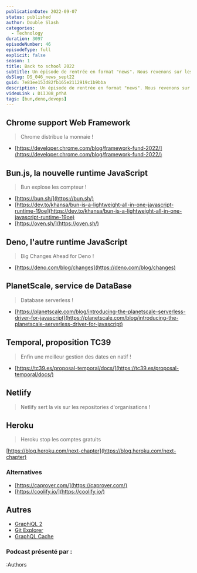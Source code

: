 ```yaml
---
publicationDate: 2022-09-07
status: published
author: Double Slash
categories:
  - Technology
duration: 3097
episodeNumber: 46
episodeType: full
explicit: false
season: 1
title: Back to school 2022
subtitle: Un épisode de rentrée en format "news". Nous revenons sur les annonces qui ont eu lieu durant l'été 2022.
dsSlug: DS_046_news_sept22
guid: 7e81ee153d82fb165e2112919c1b9bba
description: Un épisode de rentrée en format "news". Nous revenons sur les annonces qui ont eu lieu durant l'été 2022.
videoLink : D1IJ08_pYhA
tags: [bun,deno,devops]
---
```

## Chrome support Web Framework

> Chrome distribue la monnaie !

- [https://developer.chrome.com/blog/framework-fund-2022/](https://developer.chrome.com/blog/framework-fund-2022/)

## Bun.js, la nouvelle runtime JavaScript

> Bun explose les compteur !

- [https://bun.sh/](https://bun.sh/)
- [https://dev.to/khansa/bun-is-a-lightweight-all-in-one-javascript-runtime-19oe](https://dev.to/khansa/bun-is-a-lightweight-all-in-one-javascript-runtime-19oe)
- [https://oven.sh/](https://oven.sh/)

## Deno, l'autre runtime JavaScript

> Big Changes Ahead for Deno !

- [https://deno.com/blog/changes](https://deno.com/blog/changes)

## PlanetScale, service de DataBase

> Database serverless !

- [https://planetscale.com/blog/introducing-the-planetscale-serverless-driver-for-javascript](https://planetscale.com/blog/introducing-the-planetscale-serverless-driver-for-javascript)


## Temporal, proposition TC39

> Enfin une meilleur gestion des dates en natif !

- [https://tc39.es/proposal-temporal/docs/](https://tc39.es/proposal-temporal/docs/)

## Netlify

> Netlify sert la vis sur les repositories d'organisations !

## Heroku

> Heroku stop les comptes gratuits

[https://blog.heroku.com/next-chapter](https://blog.heroku.com/next-chapter)

### Alternatives

- [https://caprover.com/](https://caprover.com/)
- [https://coolify.io/](https://coolify.io/)

## Autres

- [GraphiQL 2](https://github.com/graphql/graphiql/)
- [Git Explorer](https://gitexplorer.com/)
- [GraphQL Cache](https://stellate.co/graphql-edge-caching)


### Podcast présenté par :

:Authors
